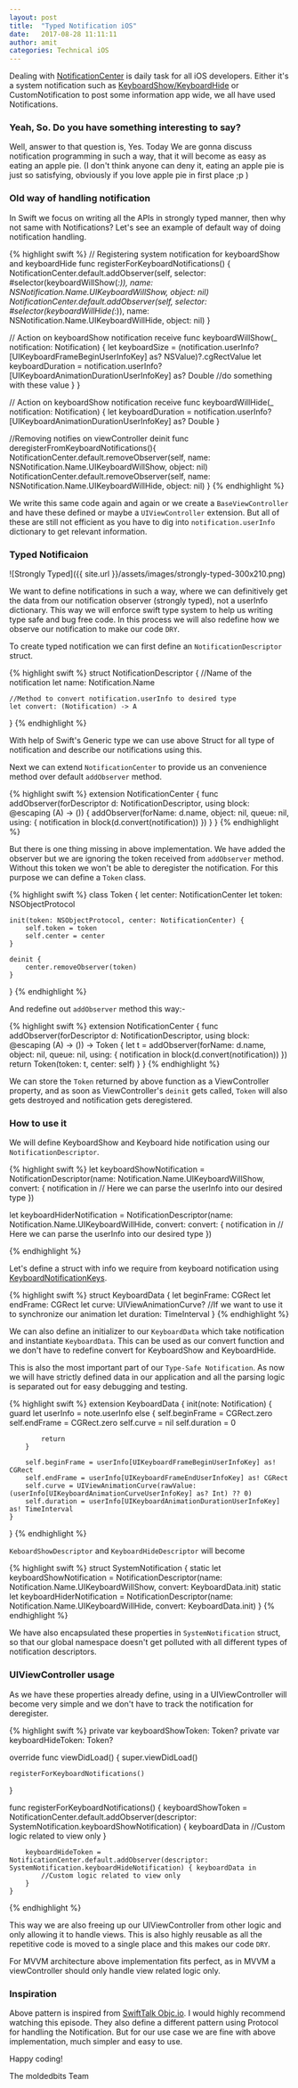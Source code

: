 ```yaml
---
layout: post
title:  "Typed Notification iOS"
date:   2017-08-28 11:11:11
author: amit
categories: Technical iOS
---
```

Dealing with [NotificationCenter](https://developer.apple.com/documentation/notificationcenter) is daily task for all iOS developers. Either it's a system notification such as [KeyboardShow/KeyboardHide](https://developer.apple.com/library/content/documentation/StringsTextFonts/Conceptual/TextAndWebiPhoneOS/KeyboardManagement/KeyboardManagement.html) or CustomNotification to post some information app wide, we all have used Notifications.

### Yeah, So. Do you have something interesting to say?

Well, answer to that question is, Yes. Today We are gonna discuss notification programming in such a way, that it will become as easy as eating an apple pie. (I don't think anyone can deny it, eating an apple pie is just so satisfying, obviously if you love apple pie in first place ;p )


### Old way of handling notification

In Swift we focus on writing all the APIs in strongly typed manner, then why not same with Notifications? Let's see an example of default way of doing notification handling.

{% highlight swift %}
// Registering system notification for keyboardShow and keyboardHide
func registerForKeyboardNotifications() {
        NotificationCenter.default.addObserver(self, selector: #selector(keyboardWillShow(_:)), name: NSNotification.Name.UIKeyboardWillShow, object: nil)
        NotificationCenter.default.addObserver(self, selector: #selector(keyboardWillHide(_:)), name: NSNotification.Name.UIKeyboardWillHide, object: nil)
}

// Action on keyboardShow notification receive
func keyboardWillShow(_ notification: Notification) {
    let keyboardSize = (notification.userInfo?[UIKeyboardFrameBeginUserInfoKey] as? NSValue)?.cgRectValue
    let keyboardDuration = notification.userInfo?[UIKeyboardAnimationDurationUserInfoKey] as? Double
      //do something with these value
    }
}

// Action on keyboardShow notification receive
func keyboardWillHide(_ notification: Notification) {
  let keyboardDuration = notification.userInfo?[UIKeyboardAnimationDurationUserInfoKey] as? Double
}

//Removing notifies on viewController deinit
func deregisterFromKeyboardNotifications(){
    NotificationCenter.default.removeObserver(self, name: NSNotification.Name.UIKeyboardWillShow, object: nil)
    NotificationCenter.default.removeObserver(self, name: NSNotification.Name.UIKeyboardWillHide, object: nil)
}
{% endhighlight %}

We write this same code again and again or we create a `BaseViewController` and have these defined or maybe a `UIViewController` extension. But all of these are still not efficient as you have to dig into `notification.userInfo` dictionary to get relevant information.

### Typed Notificaion

![Strongly Typed]({{ site.url }}/assets/images/strongly-typed-300x210.png)

We want to define notifications in such a way, where we can definitively get the data from our notification observer (strongly typed), not a userInfo dictionary. This way we will enforce swift type system to help us writing type safe and bug free code. In this process we will also redefine how we observe our notification to make our code `DRY`.

To create typed notification we can first define an `NotificationDescriptor` struct.

{% highlight swift %}
struct NotificationDescriptor<A> {
    //Name of the notification
    let name: Notification.Name

    //Method to convert notification.userInfo to desired type
    let convert: (Notification) -> A
}
{% endhighlight %}

With help of Swift's Generic type we can use above Struct for all type of notification and describe our notifications using this.

Next we can extend `NotificationCenter` to provide us an convenience method over default `addObserver` method.

{% highlight swift %}
extension NotificationCenter {
    func addObserver<A>(forDescriptor d: NotificationDescriptor<A>, using block: @escaping (A) -> ()) {
        addObserver(forName: d.name, object: nil, queue: nil, using: { notification in
            block(d.convert(notification))
        })
    }
}
{% endhighlight %}

But there is one thing missing in above implementation. We have added the observer but we are ignoring the token received from `addObserver` method. Without this token we won't be able to deregister the notification. For this purpose we can define a `Token` class.

{% highlight swift %}
class Token {
    let center: NotificationCenter
    let token: NSObjectProtocol

    init(token: NSObjectProtocol, center: NotificationCenter) {
        self.token = token
        self.center = center
    }

    deinit {
        center.removeObserver(token)
    }
}
{% endhighlight %}

And redefine out `addObserver` method this way:-

{% highlight swift %}
extension NotificationCenter {
    func addObserver<A>(forDescriptor d: NotificationDescriptor<A>, using block: @escaping (A) -> ()) -> Token {
        let t = addObserver(forName: d.name, object: nil, queue: nil, using: { notification in
            block(d.convert(notification))
        })
        return Token(token: t, center: self)
    }
}
{% endhighlight %}

We can store the `Token` returned by above function as a ViewController property, and as soon as ViewController's `deinit` gets called, `Token` will also gets destroyed and notification gets deregistered.

### How to use it

We will define KeyboardShow and Keyboard hide notification using our `NotificationDescriptor`.

{% highlight swift %}
let keyboardShowNotification = NotificationDescriptor<A>(name: Notification.Name.UIKeyboardWillShow, convert: { notification in
  // Here we can parse the userInfo into our desired type
})

let keyboardHiderNotification = NotificationDescriptor<KeyboardPayload>(name: Notification.Name.UIKeyboardWillHide, convert: convert: { notification in
  // Here we can parse the userInfo into our desired type
})

{% endhighlight %}

Let's define a struct with info we require from keyboard notification using [KeyboardNotificationKeys](https://developer.apple.com/documentation/uikit/uiwindow/keyboard_notification_user_info_keys).

{% highlight swift %}
struct KeyboardData {
    let beginFrame: CGRect
    let endFrame: CGRect
    let curve: UIViewAnimationCurve? //If we want to use it to synchronize our animation
    let duration: TimeInterval
}
{% endhighlight %}

We can also define an initializer to our `KeyboardData` which take notification and instantiate `KeyboardData`. This can be used as our convert function and we don't have to redefine convert for KeyboardShow and KeyboardHide.

This is also the most important part of our `Type-Safe Notification`. As now we will have strictly defined data in our application and all the parsing logic is separated out for easy debugging and testing.

{% highlight swift %}
extension KeyboardData {
    init(note: Notification) {
        guard let userInfo = note.userInfo else {
            self.beginFrame = CGRect.zero
            self.endFrame = CGRect.zero
            self.curve = nil
            self.duration = 0

            return
        }

        self.beginFrame = userInfo[UIKeyboardFrameBeginUserInfoKey] as! CGRect
        self.endFrame = userInfo[UIKeyboardFrameEndUserInfoKey] as! CGRect
        self.curve = UIViewAnimationCurve(rawValue: (userInfo[UIKeyboardAnimationCurveUserInfoKey] as? Int) ?? 0)
        self.duration = userInfo[UIKeyboardAnimationDurationUserInfoKey] as! TimeInterval
    }
}
{% endhighlight %}

`KeboardShowDescriptor` and `KeyboardHideDescriptor` will become

{% highlight swift %}
struct SystemNotification {
    static let keyboardShowNotification = NotificationDescriptor<KeyboardData>(name: Notification.Name.UIKeyboardWillShow, convert: KeyboardData.init)
    static let keyboardHiderNotification = NotificationDescriptor<KeyboardData>(name: Notification.Name.UIKeyboardWillHide, convert: KeyboardData.init)
}
{% endhighlight %}

We have also encapsulated these properties in `SystemNotification` struct, so that our global namespace doesn't get polluted with all different types of notification descriptors.

### UIViewController usage

As we have these properties already define, using in a UIViewController will become very simple and we don't have to track the notification for deregister.

{% highlight swift %}
private var keyboardShowToken: Token?
private var keyboardHideToken: Token?

override func viewDidLoad() {
    super.viewDidLoad()

    registerForKeyboardNotifications()
}

func registerForKeyboardNotifications() {
        keyboardShowToken = NotificationCenter.default.addObserver(descriptor: SystemNotification.keyboardShowNotification) { keyboardData in
          //Custom logic related to view only
        }

        keyboardHideToken = NotificationCenter.default.addObserver(descriptor: SystemNotification.keyboardHideNotification) { keyboardData in
            //Custom logic related to view only
        }
    }
{% endhighlight %}

This way we are also freeing up our UIViewController from other logic and only allowing it to handle views. This is also highly reusable as all the repetitive code is moved to a single place and this makes our code `DRY`.

For MVVM architecture above implementation fits perfect, as in MVVM a viewController should only handle view related logic only.

### Inspiration

Above pattern is inspired from [SwiftTalk Objc.io](https://talk.objc.io/episodes/S01E27-typed-notifications-part-1). I would highly recommend watching this episode. They also define a different pattern using Protocol for handling the Notification. But for our use case we are fine with above implementation, much simpler and easy to use.

Happy coding!

The moldedbits Team
